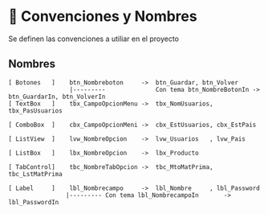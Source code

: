 # 🧠 Convenciones y Nombres
Se definen las convenciones a utiliar en el proyecto
## Nombres
    [ Botones   ]    btn_Nombreboton     ->  btn_Guardar, btn_Volver   
                     |---------              Con tema btn_NombreBotonIn ->  btn_GuardarIn, btn_VolverIn     
    [ TextBox   ]    tbx_CampoOpcionMenu ->  tbx_NomUsuarios, tbx_PasUsuarios
    
    [ ComboBox  ]    cbx_CampoOpcionMeni ->  cbx_EstUsuarios, cbx_EstPais
    
    [ ListView  ]    lvw_NombreOpcion    ->  lvw_Usuarios   , lvw_Pais
    
    [ ListBox   ]    lbx_NombreOpcion    ->  lbx_Producto
    
    [ TabControl]    tbc_NombreTabOpcion ->  tbc_MtoMatPrima, tbc_LstMatPrima
    
    [ Label     ]    lbl_Nombrecampo     ->  lbl_Nombre     , lbl_Password
                    |--------- Con tema lbl_NombrecampoIn       ->  lbl_PasswordIn
                
    
